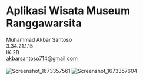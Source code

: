 # Aplikasi Wisata Museum Ranggawarsita
Muhammad Akbar Santoso <br>
3.34.21.1.15 <br>
IK-2B <br>
akbarsantoso714@gmail.com <br> <br>
![Screenshot_1673357561](https://user-images.githubusercontent.com/100390007/211565693-bb010adb-f173-4bb8-8656-d9e44256cc96.png)
![Screenshot_1673357604](https://user-images.githubusercontent.com/100390007/211565596-f4638454-2821-4624-a155-021d4b15deee.png)

